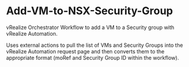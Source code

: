 # Add-VM-to-NSX-Security-Group

vRealize Orchestrator Workflow to add a VM to a Security group with vRealize Automation.  

Uses external actions to pull the list of VMs and Security Groups into the vRealize Automation request page and then converts them to the appropriate format (moRef and Security Group ID within the workflow).
